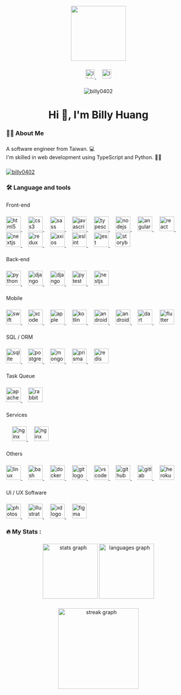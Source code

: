 <p align="center">
  <img height="150" src="https://avatars.githubusercontent.com/u/32870421" />
</p>

###

<p align="center">
  <a href="https://linkedin.com/in/billy0402" target="_blank">
    <img
      src="https://img.shields.io/static/v1?message=LinkedIn&logo=linkedin&label=&color=0077B5&logoColor=white&labelColor=&style=for-the-badge"
      height="25"
      alt="linkedin logo"
    />
  </a>
  <img width="12" />
  <a href="https://www.leetcode.com/billy0402" target="_blank">
    <img
      src="https://img.shields.io/static/v1?message=LeetCode&logo=leetcode&label=&color=0F0F0F&logoColor=white&labelColor=&style=for-the-badge"
      height="25"
      alt="leetcode logo"
    />
  </a>
</p>

###

<p align="center">
  <img src="https://komarev.com/ghpvc/?username=billy0402&label=Profile%20views&color=0e75b6&style=flat" alt="billy0402" />
</p>

###

<h1 align="center">Hi 👋, I'm Billy Huang</h1>

###

<h3 align="left">🧑‍💻 About Me</h3>

###

<p align="left">
  A software engineer from Taiwan. 💻
  <br />
  I'm skilled in web development using TypeScript and Python. 🧑‍💻
</p>

###

<p align="left">
  <a href="https://github.com/ryo-ma/github-profile-trophy">
    <img
      src="https://github-profile-trophy.vercel.app/?username=billy0402"
      alt="billy0402"
    />
  </a>
</p>

###

<h3 align="left">🛠 Language and tools</h3>

###

<p align="left">Front-end</p>

###

<p align="left">
  <a href="https://www.w3.org/html/" target="_blank" rel="noreferrer">
    <img
      src="https://cdn.jsdelivr.net/gh/devicons/devicon/icons/html5/html5-original.svg"
      height="40"
      alt="html5 logo"
    />
  </a>
  <img width="12" />
  <a href="https://www.w3schools.com/css/" target="_blank" rel="noreferrer">
    <img
      src="https://cdn.jsdelivr.net/gh/devicons/devicon/icons/css3/css3-original.svg"
      height="40"
      alt="css3 logo"
    />
  </a>
  <img width="12" />
  <a href="https://sass-lang.com" target="_blank" rel="noreferrer">
    <img
      src="https://cdn.jsdelivr.net/gh/devicons/devicon/icons/sass/sass-original.svg"
      height="40"
      alt="sass logo"
    />
  </a>
  <img width="12" />
  <a
    href="https://developer.mozilla.org/en-US/docs/Web/JavaScript"
    target="_blank"
    rel="noreferrer"
  >
    <img
      src="https://cdn.jsdelivr.net/gh/devicons/devicon/icons/javascript/javascript-original.svg"
      height="40"
      alt="javascript logo"
    />
  </a>
  <img width="12" />
  <a href="https://www.typescriptlang.org/" target="_blank" rel="noreferrer">
    <img
      src="https://cdn.jsdelivr.net/gh/devicons/devicon/icons/typescript/typescript-original.svg"
      height="40"
      alt="typescript logo"
    />
  </a>
  <img width="12" />
  <a href="https://nodejs.org" target="_blank" rel="noreferrer">
    <img
      src="https://cdn.jsdelivr.net/gh/devicons/devicon/icons/nodejs/nodejs-original.svg"
      height="40"
      alt="nodejs logo"
    />
  </a>
  <img width="12" />
  <a href="https://angular.io" target="_blank" rel="noreferrer">
    <img
      src="https://angular.io/assets/images/logos/angular/angular.svg"
      height="40"
      alt="angularjs logo"
    />
  </a>
  <img width="12" />
  <a href="https://react.dev/" target="_blank" rel="noreferrer">
    <img
      src="https://cdn.jsdelivr.net/gh/devicons/devicon/icons/react/react-original.svg"
      height="40"
      alt="react logo"
    />
  </a>
  <img width="12" />
  <a href="https://nextjs.org/" target="_blank" rel="noreferrer">
    <img
      src="https://cdn.jsdelivr.net/gh/devicons/devicon/icons/nextjs/nextjs-original.svg"
      height="40"
      alt="nextjs logo"
    />
  </a>
  <img width="12" />
  <a href="https://redux.js.org" target="_blank" rel="noreferrer">
    <img
      src="https://cdn.jsdelivr.net/gh/devicons/devicon/icons/redux/redux-original.svg"
      height="40"
      alt="redux logo"
    />
  </a>
  <img width="12" />
  <a href="https://axios-http.com/" target="_blank" rel="noreferrer">
    <img
      src="https://cdn.jsdelivr.net/gh/devicons/devicon/icons/axios/axios-plain.svg"
      height="40"
      alt="axios logo"
    />
  </a>
  <img width="12" />
  <a href="https://eslint.org/" target="_blank" rel="noreferrer">
    <img
      src="https://cdn.jsdelivr.net/gh/devicons/devicon/icons/eslint/eslint-original.svg"
      height="40"
      alt="eslint logo"
    />
  </a>
  <img width="12" />
  <a href="https://jestjs.io" target="_blank" rel="noreferrer">
    <img
      src="https://cdn.jsdelivr.net/gh/devicons/devicon/icons/jest/jest-plain.svg"
      height="40"
      alt="jest logo"
    />
  </a>
  <img width="12" />
  <a href="https://storybook.js.org/" target="_blank" rel="noreferrer">
    <img
      src="https://cdn.jsdelivr.net/gh/devicons/devicon/icons/storybook/storybook-plain.svg"
      height="40"
      alt="storybook logo"
    />
  </a>
</p>

###

<p align="left">Back-end</p>

###

<p align="left">
  <a href="https://www.python.org" target="_blank" rel="noreferrer">
    <img
      src="https://cdn.jsdelivr.net/gh/devicons/devicon/icons/python/python-original.svg"
      height="40"
      alt="python logo"
    />
  </a>
  <img width="12" />
  <a href="https://www.djangoproject.com/" target="_blank" rel="noreferrer">
    <img
      src="https://cdn.jsdelivr.net/gh/devicons/devicon/icons/django/django-plain.svg"
      height="40"
      alt="django logo"
    />
  </a>
  <img width="12" />
  <a
    href="https://www.django-rest-framework.org/"
    target="_blank"
    rel="noreferrer"
  >
    <img
      src="https://cdn.jsdelivr.net/gh/devicons/devicon/icons/djangorest/djangorest-plain.svg"
      height="40"
      alt="django rest framework logo"
    />
  </a>
  <img width="12" />
  <a href="https://docs.pytest.org/" target="_blank" rel="noreferrer">
    <img
      src="https://cdn.jsdelivr.net/gh/devicons/devicon/icons/pytest/pytest-plain.svg"
      height="40"
      alt="pytest logo"
    />
  </a>
  <img width="12" />
  <a href="https://nestjs.com/" target="_blank" rel="noreferrer">
    <img
      src="https://cdn.jsdelivr.net/gh/devicons/devicon/icons/nestjs/nestjs-original.svg"
      height="40"
      alt="nestjs logo"
    />
  </a>
</p>

###

<p align="left">Mobile</p>

###

<p align="left">
  <a href="https://developer.apple.com/swift/" target="_blank" rel="noreferrer">
    <img
      src="https://cdn.jsdelivr.net/gh/devicons/devicon/icons/swift/swift-original.svg"
      height="40"
      alt="swift logo"
    />
  </a>
  <img width="12" />
  <a href="https://developer.apple.com/xcode/" target="_blank" rel="noreferrer">
    <img
      src="https://cdn.jsdelivr.net/gh/devicons/devicon/icons/xcode/xcode-original.svg"
      height="40"
      alt="xcode logo"
    />
  </a>
  <img width="12" />
  <a href="https://www.apple.com/tw/ios/" target="_blank" rel="noreferrer">
    <img
      src="https://cdn.jsdelivr.net/gh/devicons/devicon/icons/apple/apple-original.svg"
      height="40"
      alt="apple logo"
    />
  </a>
  <img width="12" />
  <a href="https://kotlinlang.org/" target="_blank" rel="noreferrer">
    <img
      src="https://cdn.jsdelivr.net/gh/devicons/devicon/icons/kotlin/kotlin-original.svg"
      height="40"
      alt="kotlin logo"
    />
  </a>
  <img width="12" />
  <a
    href="https://developer.android.com/studio"
    target="_blank"
    rel="noreferrer"
  >
    <img
      src="https://cdn.jsdelivr.net/gh/devicons/devicon/icons/androidstudio/androidstudio-original.svg"
      height="40"
      alt="androidstudio logo"
    />
  </a>
  <img width="12" />
  <a href="https://www.android.com/" target="_blank" rel="noreferrer">
    <img
      src="https://cdn.jsdelivr.net/gh/devicons/devicon/icons/android/android-original.svg"
      height="40"
      alt="android logo"
    />
  </a>
  <img width="12" />
  <a href="https://dart.dev" target="_blank" rel="noreferrer">
    <img
      src="https://cdn.jsdelivr.net/gh/devicons/devicon/icons/dart/dart-original.svg"
      height="40"
      alt="dart logo"
    />
  </a>
  <img width="12" />
  <a href="https://flutter.dev" target="_blank" rel="noreferrer">
    <img
      src="https://cdn.jsdelivr.net/gh/devicons/devicon/icons/flutter/flutter-original.svg"
      height="40"
      alt="flutter logo"
    />
  </a>
</p>

###

<p align="left">SQL / ORM</p>

###

<p align="left">
  <a href="https://www.sqlite.org/" target="_blank" rel="noreferrer">
    <img
      src="https://cdn.jsdelivr.net/gh/devicons/devicon/icons/sqlite/sqlite-original.svg"
      height="40"
      alt="sqlite logo"
    />
  </a>
  <img width="12" />
  <a href="https://www.postgresql.org" target="_blank" rel="noreferrer">
    <img
      src="https://cdn.jsdelivr.net/gh/devicons/devicon/icons/postgresql/postgresql-original.svg"
      height="40"
      alt="postgresql logo"
    />
  </a>
  <img width="12" />
  <a href="https://www.mongodb.com/" target="_blank" rel="noreferrer">
    <img
      src="https://cdn.jsdelivr.net/gh/devicons/devicon/icons/mongodb/mongodb-original.svg"
      height="40"
      alt="mongodb logo"
    />
  </a>
  <img width="12" />
  <a href="https://www.prisma.io/" target="_blank" rel="noreferrer">
    <img
      src="https://cdn.jsdelivr.net/gh/devicons/devicon/icons/prisma/prisma-original.svg"
      height="40"
      alt="prisma logo"
    />
  </a>
  <img width="12" />
  <a href="https://redis.io" target="_blank" rel="noreferrer">
    <img
      src="https://cdn.jsdelivr.net/gh/devicons/devicon/icons/redis/redis-original.svg"
      height="40"
      alt="redis logo"
    />
  </a>
</p>

###

<p align="left">Task Queue</p>

###

<p align="left">
  <a href="https://kafka.apache.org/" target="_blank" rel="noreferrer">
    <img
      src="https://cdn.jsdelivr.net/gh/devicons/devicon/icons/apachekafka/apachekafka-original.svg"
      height="40"
      alt="apachekafka logo"
    />
  </a>
  <img width="12" />
  <a href="https://www.rabbitmq.com" target="_blank" rel="noreferrer">
    <img
      src="https://www.vectorlogo.zone/logos/rabbitmq/rabbitmq-icon.svg"
      height="40"
      alt="rabbitmq logo"
    />
  </a>
</p>

###

###

<p align="left">Services</p>

###

<p align="left">
  <img width="12" />
  <a href="https://nginx.org/" target="_blank" rel="noreferrer">
    <img
      src="https://cdn.jsdelivr.net/gh/devicons/devicon/icons/nginx/nginx-original.svg"
      height="40"
      alt="nginx logo"
    />
  </a>
  <img width="12" />
  <a
    href="https://www.sonarsource.com/products/sonarqube/"
    target="_blank"
    rel="noreferrer"
  >
    <img
      src="https://cdn.jsdelivr.net/gh/devicons/devicon/icons/sonarqube/sonarqube-original.svg"
      height="40"
      alt="nginx logo"
    />
  </a>
</p>

###

<p align="left">Others</p>

###

<p align="left">
  <a href="https://www.linux.org/" target="_blank" rel="noreferrer">
    <img
      src="https://cdn.jsdelivr.net/gh/devicons/devicon/icons/linux/linux-original.svg"
      height="40"
      alt="linux logo"
    />
  </a>
  <img width="12" />
  <a href="https://www.gnu.org/software/bash/" target="_blank" rel="noreferrer">
    <img
      src="https://cdn.jsdelivr.net/gh/devicons/devicon/icons/bash/bash-original.svg"
      height="40"
      alt="bash logo"
    />
  </a>
  <img width="12" />
  <a href="https://www.docker.com/" target="_blank" rel="noreferrer">
    <img
      src="https://cdn.jsdelivr.net/gh/devicons/devicon/icons/docker/docker-original.svg"
      height="40"
      alt="docker logo"
    />
  </a>
  <img width="12" />
  <a href="https://git-scm.com/" target="_blank" rel="noreferrer">
    <img
      src="https://cdn.jsdelivr.net/gh/devicons/devicon/icons/git/git-original.svg"
      height="40"
      alt="git logo"
    />
  </a>
  <img width="12" />
  <a href="https://code.visualstudio.com/" target="_blank" rel="noreferrer">
    <img
      src="https://cdn.jsdelivr.net/gh/devicons/devicon/icons/vscode/vscode-original.svg"
      height="40"
      alt="vscode logo"
    />
  </a>
  <img width="12" />
  <a href="https://github.com/" target="_blank" rel="noreferrer">
    <img
      src="https://cdn.jsdelivr.net/gh/devicons/devicon/icons/github/github-original.svg"
      height="40"
      alt="github logo"
    />
  </a>
  <img width="12" />
  <a href="https://about.gitlab.com/" target="_blank" rel="noreferrer">
    <img
      src="https://cdn.jsdelivr.net/gh/devicons/devicon/icons/gitlab/gitlab-original.svg"
      height="40"
      alt="gitlab logo"
    />
  </a>
  <img width="12" />
  <a href="https://heroku.com" target="_blank" rel="noreferrer">
    <img
      src="https://cdn.jsdelivr.net/gh/devicons/devicon/icons/heroku/heroku-original.svg"
      height="40"
      alt="heroku logo"
    />
  </a>
</p>

###

<p align="left">UI / UX Software</p>

###

<p align="left">
  <a href="https://www.photoshop.com/en" target="_blank" rel="noreferrer">
    <img
      src="https://cdn.jsdelivr.net/gh/devicons/devicon/icons/photoshop/photoshop-plain.svg"
      height="40"
      alt="photoshop logo"
    />
  </a>
  <img width="12" />
  <a
    href="https://www.adobe.com/in/products/illustrator.html"
    target="_blank"
    rel="noreferrer"
  >
    <img
      src="https://cdn.jsdelivr.net/gh/devicons/devicon/icons/illustrator/illustrator-plain.svg"
      height="40"
      alt="illustrator logo"
    />
  </a>
  <img width="12" />
  <a
    href="https://www.adobe.com/products/xd.html"
    target="_blank"
    rel="noreferrer"
  >
    <img
      src="https://cdn.jsdelivr.net/gh/devicons/devicon/icons/xd/xd-plain.svg"
      height="40"
      alt="xd logo"
    />
  </a>
  <img width="12" />
  <a href="https://www.figma.com/" target="_blank" rel="noreferrer">
    <img
      src="https://cdn.jsdelivr.net/gh/devicons/devicon/icons/figma/figma-original.svg"
      height="40"
      alt="figma logo"
    />
  </a>
</p>

###

<h3 align="left">🔥 My Stats :</h3>

###

<p align="center">
  <img
    src="https://github-readme-stats.vercel.app/api?username=billy0402&hide_title=false&hide_rank=false&show_icons=true&include_all_commits=true&count_private=true&disable_animations=false&theme=dracula&locale=en&hide_border=false&order=1"
    height="150"
    alt="stats graph"
  />
  <img
    src="https://github-readme-stats.vercel.app/api/top-langs?username=billy0402&locale=en&hide_title=false&layout=compact&card_width=320&langs_count=5&theme=dracula&hide_border=false&order=2"
    height="150"
    alt="languages graph"
  />
</p>

###

<p align="center">
  <img
    src="https://streak-stats.demolab.com?user=billy0402&locale=en&mode=daily&theme=dark&hide_border=false&border_radius=5&order=3"
    height="220"
    alt="streak graph"
  />
</p>

###
